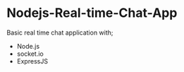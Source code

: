 # Nodejs-Real-time-Chat-App
Basic real time chat application with;
* Node.js 
* socket.io
* ExpressJS






